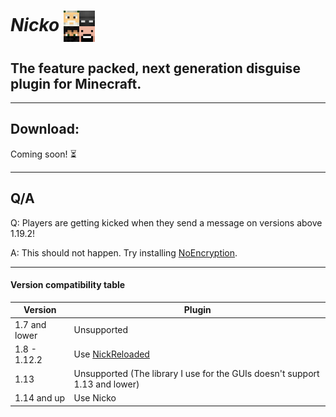 # _Nicko_ <img style="vertical-align:middle" src="./img/LOGO.png" alt="" width="50"/>

## The feature packed, next generation disguise plugin for Minecraft.

---

## Download:

Coming soon! ⏳

---

## Q/A

Q: Players are getting kicked when they send a message on versions above 1.19.2!

A:
This should not happen.
Try installing [NoEncryption](https://www.spigotmc.org/resources/noencryption.102902/).

---

#### Version compatibility table

| Version       | Plugin                                                                      |
|---------------|-----------------------------------------------------------------------------|
| 1.7 and lower | Unsupported                                                                 |
| 1.8 - 1.12.2  | Use [NickReloaded](https://www.spigotmc.org/resources/nickreloaded.46335/)  |
| 1.13          | Unsupported (The library I use for the GUIs doesn't support 1.13 and lower) |
| 1.14 and up   | Use Nicko                                                                   |
